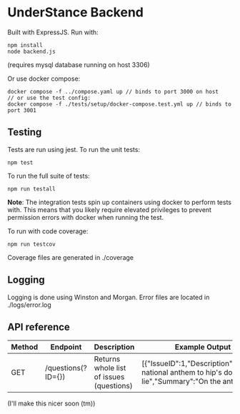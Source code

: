 # UnderStance Backend
Built with ExpressJS. Run with:
```
npm install
node backend.js
```
(requires mysql database running on host 3306)

Or use docker compose:
```
docker compose -f ../compose.yaml up // binds to port 3000 on host
// or use the test config:
docker compose -f ./tests/setup/docker-compose.test.yml up // binds to port 3001
```

## Testing
Tests are run using jest. To run the unit tests:
```
npm test
```

To run the full suite of tests:
```
npm run testall
```
**Note**: The integration tests spin up containers using docker to perform tests with. This means that you likely require elevated privileges to prevent permission errors with docker when running the test.

To run with code coverage:
```
npm run testcov
```
Coverage files are generated in ./coverage


## Logging
Logging is done using Winston and Morgan. Error files are located in ./logs/error.log

## API reference
| Method    | Endpoint   |   Description   | Example Output | 
|-----------|------------|-----------------|----------------|
|GET        | /questions(?ID={}) | Returns whole list of issues (questions) | [{"IssueID":1,"Description":"Change national anthem to hip's don't lie","Summary":"On the anthem"}] | 

(I'll make this nicer soon (tm))
